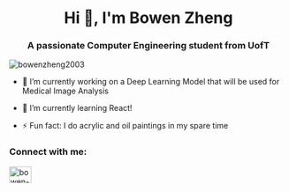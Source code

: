 <h1 align="center">Hi 👋, I'm Bowen Zheng</h1>
<h3 align="center">A passionate Computer Engineering student from UofT</h3>

<p align="left"> <img src="https://komarev.com/ghpvc/?username=bowenzheng2003&label=Profile%20views&color=0e75b6&style=flat" alt="bowenzheng2003" /> </p>

- 🔭 I’m currently working on a Deep Learning Model that will be used for Medical Image Analysis

- 🌱 I’m currently learning React!

- ⚡ Fun fact: I do acrylic and oil paintings in my spare time

<h3 align="left">Connect with me:</h3>
<p align="left">
<a href="https://linkedin.com/in/bowen-zheng-10b97a250" target="blank"><img align="center" src="https://raw.githubusercontent.com/rahuldkjain/github-profile-readme-generator/master/src/images/icons/Social/linked-in-alt.svg" alt="bowen-zheng-10b97a250" height="30" width="40" /></a>
</p>
